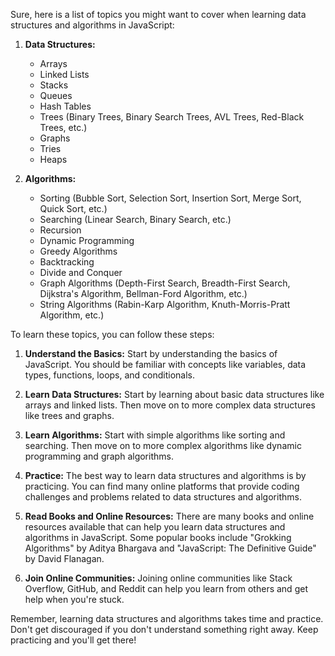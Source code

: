 Sure, here is a list of topics you might want to cover when learning data structures and algorithms in JavaScript:

1. **Data Structures:**
   - Arrays
   - Linked Lists
   - Stacks
   - Queues
   - Hash Tables
   - Trees (Binary Trees, Binary Search Trees, AVL Trees, Red-Black Trees, etc.)
   - Graphs
   - Tries
   - Heaps

2. **Algorithms:**
   - Sorting (Bubble Sort, Selection Sort, Insertion Sort, Merge Sort, Quick Sort, etc.)
   - Searching (Linear Search, Binary Search, etc.)
   - Recursion
   - Dynamic Programming
   - Greedy Algorithms
   - Backtracking
   - Divide and Conquer
   - Graph Algorithms (Depth-First Search, Breadth-First Search, Dijkstra's Algorithm, Bellman-Ford Algorithm, etc.)
   - String Algorithms (Rabin-Karp Algorithm, Knuth-Morris-Pratt Algorithm, etc.)

To learn these topics, you can follow these steps:

1. **Understand the Basics:** Start by understanding the basics of JavaScript. You should be familiar with concepts like variables, data types, functions, loops, and conditionals.

2. **Learn Data Structures:** Start by learning about basic data structures like arrays and linked lists. Then move on to more complex data structures like trees and graphs.

3. **Learn Algorithms:** Start with simple algorithms like sorting and searching. Then move on to more complex algorithms like dynamic programming and graph algorithms.

4. **Practice:** The best way to learn data structures and algorithms is by practicing. You can find many online platforms that provide coding challenges and problems related to data structures and algorithms.

5. **Read Books and Online Resources:** There are many books and online resources available that can help you learn data structures and algorithms in JavaScript. Some popular books include "Grokking Algorithms" by Aditya Bhargava and "JavaScript: The Definitive Guide" by David Flanagan.

6. **Join Online Communities:** Joining online communities like Stack Overflow, GitHub, and Reddit can help you learn from others and get help when you're stuck.

Remember, learning data structures and algorithms takes time and practice. Don't get discouraged if you don't understand something right away. Keep practicing and you'll get there!
